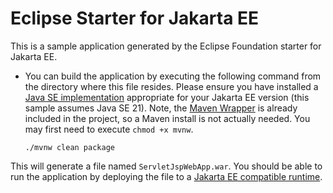 # Eclipse Starter for Jakarta EE
This is a sample application generated by the Eclipse Foundation starter for Jakarta EE.

* You can build the application by executing the following command from the directory where this file resides. 
Please ensure you have installed a [Java SE implementation](https://adoptium.net) appropriate for your 
Jakarta EE version (this sample assumes Java SE 21). Note, 
the [Maven Wrapper](https://maven.apache.org/wrapper/) is already included in the project, so a Maven install 
is not actually needed. You may first need to execute `chmod +x mvnw`.

  ```
  ./mvnw clean package
  ```
 
This will generate a file named `ServletJspWebApp.war`. You should be able to run the application by deploying 
the file to a [Jakarta EE compatible runtime](https://jakarta.ee/compatibility).
